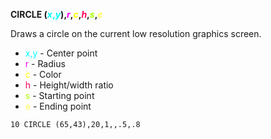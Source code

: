 **CIRCLE (<span style="color:#00FFFF;">*x*,*y*</span>),<span style="color:#FF00FF;">*r*</span>,<span style="color:#FFFF00;">*c*</span>,<span style="color:#FF0055;">*h*</span>,<span style="color:#AAFF00;">*s*</span>,<span style="color:#FFFF55;">*e*</span>**

Draws a circle on the current low resolution graphics screen.

- <span style="color:#00FFFF;">x,y</span> - Center point
- <span style="color:#FF00FF;">r</span>   - Radius
- <span style="color:#FFFF00;">c</span>   - Color
- <span style="color:#FF0055;">h</span>   - Height/width ratio
- <span style="color:#AAFF00;">s</span>   - Starting point
- <span style="color:#FFFF55;">e</span>   - Ending point

```ecb2
10 CIRCLE (65,43),20,1,,.5,.8
```
